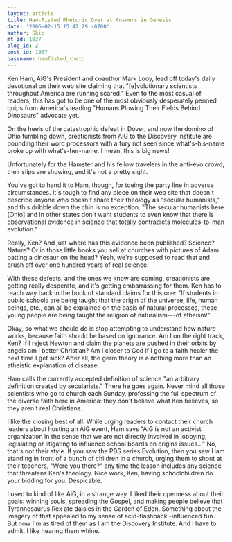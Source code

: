 ```yaml
---
layout: article
title: Ham-Fisted Rhetoric Over at Answers in Genesis
date: '2006-02-15 15:42:29 -0700'
author: Skip
mt_id: 1937
blog_id: 2
post_id: 1937
basename: hamfisted_rheto
---
```

Ken Ham, AiG's President and coauthor Mark Looy, lead off today's daily devotional  on their web site claiming that "\[e\]volutionary scientists throughout America are running scared."  Even to the most casual of readers, this has got to be one of the most obviously desperately penned quips from America's leading "Humans Plowing Their Fields Behind Dinosaurs" advocate yet.

On the heels of the catastrophic defeat in Dover, and now the domino of Ohio tumbling down, creationists from AiG to the Discovery Institute are pounding their word processors with a fury not seen since what's-his-name broke up with what's-her-name. I mean, this is big news!

Unfortunately for the Hamster and his fellow travelers in the anti-evo crowd, their slips are showing, and it's not a pretty sight. 

You've got to hand it to Ham, though, for toeing the party line in adverse circumstances. It's tough to find any piece on their web site that doesn't describe anyone who doesn't share their theology as "secular humanists," and this dribble down the chin is no exception. "The secular humanists here \[Ohio\] and in other states don't want students to even know that there is  observational evidence in science that totally contradicts molecules-to-man evolution."

Really, Ken? And just where has this evidence been published? Science? Nature? Or in those little books you sell at churches with pictures of Adam patting a dinosaur on the head? Yeah, we're supposed to read that and brush off over one hundred years of real science. 

With these defeats, and the ones we know are coming, creationists are getting really desperate, and it's getting embarrassing for them. Ken has to reach way back in the book of standard claims for this one: "If students in public schools are being taught that the origin of the universe, life, human beings, etc., can all be explained on the basis of natural processes, these young people are being taught the religion of naturalism---of atheism!"

Okay, so what we should do is stop attempting to understand how nature works, because faith should be based on ignorance. Am I on the right track, Ken? If I reject Newton and claim the planets are pushed in their orbits by angels am I better Christian? Am I closer to God if I go to a faith healer the next time I get sick? After all, the germ theory is a nothing more than an atheistic explanation of disease.

Ham calls the currently accepted definition of science "an arbitrary definition created by secularists." There he goes again. Never mind all those scientists who go to church each Sunday, professing the full spectrum of the diverse faith here in America: they don't believe what Ken believes, so they aren't real Christians. 

I like the closing best of all. While urging readers to contact their church leaders about hosting an AiG event, Ham says "AiG is not an activist organization in the sense that we are not directly involved in lobbying, legislating or litigating to influence school boards on origins issues..." No, that's not their style. If you saw the PBS series Evolution, then you saw Ham standing in front of a bunch of children in a church, urging them to shout at their teachers, "Were you there?" any time the lesson includes any science that threatens Ken's theology. Nice work, Ken,  having schoolchildren do your bidding for you. Despicable.

I used to kind of like AiG, in a strange way. I liked their openness about their goals: winning souls, spreading the Gospel, and making people believe that Tyrannosaurus Rex ate daisies in the Garden of Eden. Something about the imagery of that appealed to my sense of acid-flashback -influenced fun. But now I'm as tired of them as I am the Discovery Institute. And I have to admit, I like hearing them whine.
